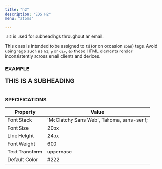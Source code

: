 ```yaml
---
title: "h2"
description: "EDS H2"
menu: "atoms"

---
```


`.h2` is used for subheadings throughout an email.

<div class="note">
This class is intended to be assigned to <code>td</code> (or on occasion <code>span</code>) tags. Avoid using tags such as <code>h1</code>, <code>p</code> or <code>div</code>, as these HTML elements render inconsistently across email clients and devices.
</div>

### EXAMPLE
<span style="font-family: 'McClatchy Sans Web', Tahoma, sans-serif;font-size:20px;font-weight:600;line-height:24px;text-transform:uppercase;">This is a subheading</span>
<br><br>
### SPECIFICATIONS

Property | Value
--- | ---
Font Stack | 'McClatchy Sans Web', Tahoma, sans-serif;
Font Size | 20px
Line Height | 24px
Font Weight | 600
Text Transform | uppercase
Default Color | #222
